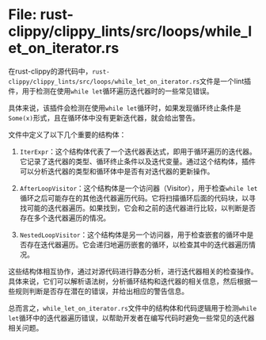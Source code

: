 # File: rust-clippy/clippy_lints/src/loops/while_let_on_iterator.rs

在rust-clippy的源代码中，`rust-clippy/clippy_lints/src/loops/while_let_on_iterator.rs`文件是一个lint插件，用于检测在使用`while let`循环遍历迭代器时的一些常见错误。

具体来说，该插件会检测在使用`while let`循环时，如果发现循环终止条件是`Some(x)`形式，且在循环体中没有更新迭代器，就会给出警告。

文件中定义了以下几个重要的结构体：

1. `IterExpr`：这个结构体代表了一个迭代器表达式，即用于循环遍历的迭代器。它记录了迭代器的类型、循环终止条件以及迭代变量。通过这个结构体，插件可以分析迭代器的类型和循环体中是否有对迭代器的更新操作。

2. `AfterLoopVisitor`：这个结构体是一个访问器（Visitor），用于检查`while let`循环之后可能存在的其他迭代器遍历代码。它将扫描循环后面的代码块，以寻找可能的迭代器遍历。如果找到，它会和之前的迭代器进行比较，以判断是否存在多个迭代器遍历的情况。

3. `NestedLoopVisitor`：这个结构体是另一个访问器，用于检查嵌套的循环中是否存在迭代器遍历。它会递归地遍历嵌套的循环，以检查其中的迭代器遍历情况。

这些结构体相互协作，通过对源代码进行静态分析，进行迭代器相关的检查操作。具体来说，它们可以解析语法树，分析循环结构和迭代器的相关信息，然后根据一些规则判断是否存在潜在的错误，并给出相应的警告信息。

总而言之，`while_let_on_iterator.rs`文件中的结构体和代码逻辑用于检测`while let`循环中的迭代器遍历错误，以帮助开发者在编写代码时避免一些常见的迭代器相关问题。

